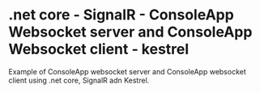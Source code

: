 # .net core - SignalR - ConsoleApp Websocket server and ConsoleApp Websocket client - kestrel 

Example of ConsoleApp websocket server and ConsoleApp websocket client using .net core, SignalR adn Kestrel. 
